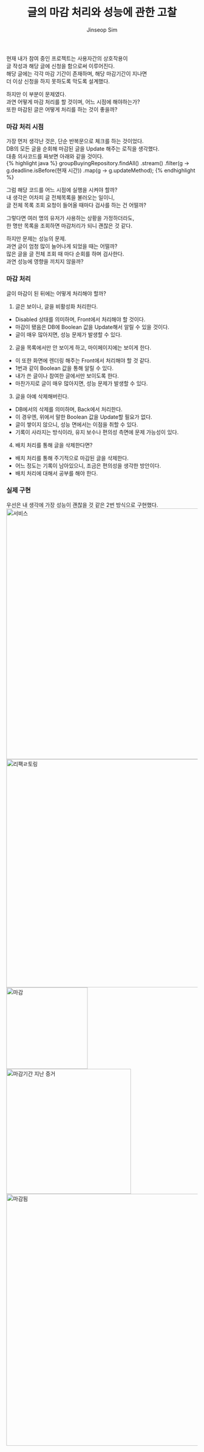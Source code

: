 ﻿---
layout: post
title: "글의 마감 처리와 성능에 관한 고찰"
categories: ToyProject
tags: [develop]
author:
  - Jinseop Sim
---
현재 내가 참여 중인 프로젝트는 사용자간의 상호작용이  
글 작성과 해당 글에 신청을 함으로써 이루어진다.  
해당 글에는 각각 마감 기간이 존재하며, 해당 마감기간이 지나면  
더 이상 신청을 하지 못하도록 막도록 설계했다.  

하지만 이 부분이 문제였다.  
과연 어떻게 마감 처리를 할 것이며, 어느 시점에 해야하는가?  
또한 마감된 글은 어떻게 처리를 하는 것이 좋을까?  

### 마감 처리 시점
가장 먼저 생각난 것은, 단순 반복문으로 체크를 하는 것이었다.  
DB의 모든 글을 순회해 마감된 글을 Update 해주는 로직을 생각했다.  
대충 의사코드를 짜보면 아래와 같을 것이다.  
{% highlight java %}
groupBuyingRepository.findAll()
			.stream()
			.filter(g -> g.deadline.isBefore(현재 시간))
			.map(g -> g.updateMethod);
{% endhighlight %}  

그럼 해당 코드를 어느 시점에 실행을 시켜야 할까?  
내 생각은 어차피 글 전체목록을 불러오는 일이니,  
글 전체 목록 조회 요청이 들어올 때마다 검사를 하는 건 어떨까?  

그렇다면 여러 명의 유저가 사용하는 상황을 가정하더라도,  
한 명만 목록을 조회하면 마감처리가 되니 괜찮은 것 같다.  

하지만 문제는 성능의 문제.  
과연 글이 엄청 많이 늘어나게 되었을 때는 어떨까?  
많은 글을 글 전체 조회 때 마다 순회를 하며 검사한다.  
과연 성능에 영향을 끼치지 않을까?  

### 마감 처리
글이 마감이 된 뒤에는 어떻게 처리해야 할까?  

1. 글은 보이나, 글을 비활성화 처리한다.
  - Disabled 상태를 의미하며, Front에서 처리해야 할 것이다.
  - 마감이 됐음은 DB에 Boolean 값을 Update해서 알릴 수 있을 것이다.
  - 글이 매우 많아지면, 성능 문제가 발생할 수 있다.
2. 글을 목록에서만 안 보이게 하고, 마이페이지에는 보이게 한다.
  - 이 또한 화면에 렌더링 해주는 Front에서 처리해야 할 것 같다.
  - 1번과 같이 Boolean 값을 통해 알릴 수 있다.
  - 내가 쓴 글이나 참여한 글에서만 보이도록 한다.
  - 마찬가지로 글이 매우 많아지면, 성능 문제가 발생할 수 있다.
3. 글을 아예 삭제해버린다.
  - DB에서의 삭제를 의미하며, Back에서 처리한다.
  - 이 경우엔, 위에서 말한 Boolean 값을 Update할 필요가 없다.
  - 글이 쌓이지 않으니, 성능 면에서는 이점을 취할 수 있다.
  - 기록이 사라지는 방식이라, 유지 보수나 편의성 측면에 문제 가능성이 있다.
4. 배치 처리를 통해 글을 삭제한다면?
  - 배치 처리를 통해 주기적으로 마감된 글을 삭제한다.  
  - 어느 정도는 기록이 남아있으니, 조금은 편의성을 생각한 방안이다.
  - 배치 처리에 대해서 공부를 해야 한다.

### 실제 구현
우선은 내 생각에 가장 성능이 괜찮을 것 같은 2번 방식으로 구현했다.  
<img width="658" alt="서비스" src="https://user-images.githubusercontent.com/71700079/220079271-6811e827-e4df-4f8b-9455-26d4b4a1f970.png">  
<img width="599" alt="리팩ㄹ토링" src="https://user-images.githubusercontent.com/71700079/220079286-2d046420-e489-4ee7-ae5d-447b21667988.png">  
<img width="214" alt="마감" src="https://user-images.githubusercontent.com/71700079/220079312-095d60b4-6c70-4166-8738-b047333f9499.png">  
<img width="328" alt="마감기간 지난 증거" src="https://user-images.githubusercontent.com/71700079/220079344-11336a47-b54c-48d8-aadb-2bcf68524ede.png">  
<img width="661" alt="마감됨" src="https://user-images.githubusercontent.com/71700079/220079366-1a36a00b-18f4-4ea3-a759-a30a51ee191b.png">  
